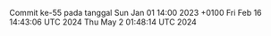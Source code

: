 Commit ke-55 pada tanggal Sun Jan 01 14:00 2023 +0100
Fri Feb 16 14:43:06 UTC 2024
Thu May  2 01:48:14 UTC 2024
